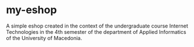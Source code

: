 # my-eshop
A simple eshop created in the context of the undergraduate course Internet Technologies in the 4th semester of the department of Applied Informatics of the University of Macedonia.
